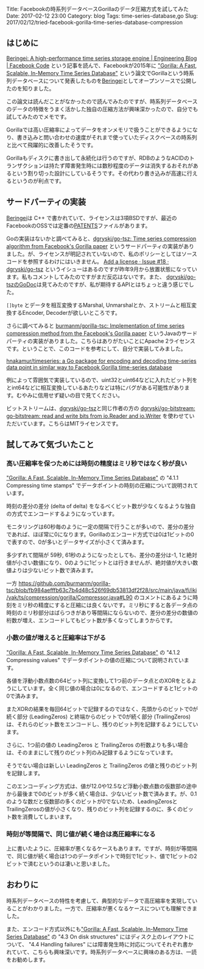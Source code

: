 Title: Facebookの時系列データベースGorillaのデータ圧縮方式を試してみた
Date: 2017-02-12 23:00
Category: blog
Tags: time-series-database,go
Slug: 2017/02/12/tried-facebook-gorilla-time-series-database-compression

## はじめに
[Beringei: A high-performance time series storage engine | Engineering Blog | Facebook Code](https://code.facebook.com/posts/952820474848503/beringei-a-high-performance-time-series-storage-engine/) という記事を読んで、Facebookが2015年に ["Gorilla: A Fast, Scalable, In-Memory Time Series Database"](http://www.vldb.org/pvldb/vol8/p1816-teller.pdf) という論文でGorillaという時系列データベースについて発表したものを[Beringei](https://github.com/facebookincubator/beringei)としてオープンソースで公開したのを知りました。

この論文は読んだことがなかったので読んでみたのですが、時系列データベースのデータの特徴をうまく活かした独自の圧縮方法が興味深かったので、自分でも試してみたのでメモです。

Gorillaでは高い圧縮率によってデータをオンメモリで扱うことができるようになり、書き込みと問い合わせの速度がそれまで使っていたディスクベースの時系列と比べて飛躍的に改善したそうです。

Gorillaもディスクに書き出して永続化は行うのですが、RDBのようなACIDのトランザクションは持たず障害発生時には数秒程度のデータは消失するおそれがあるという割り切った設計にしているそうです。その代わり書き込みが高速に行えるというのが利点です。

## サードパーティの実装
[Beringei](https://github.com/facebookincubator/beringei)は C++ で書かれていて、ライセンスは3項BSDですが、最近のFacebookのOSSでは定番の[PATENTS](https://github.com/facebookincubator/beringei/blob/master/PATENTS)ファイルがあります。

Goの実装はないかと調べてみると、[dgryski/go-tsz: Time series compression algorithm from Facebook's Gorilla paper](https://github.com/dgryski/go-tsz) というサードパーティの実装がありました。が、ライセンスが明記されていないので、私のポリシーとしてはソースコードを参照するわけにはいきません。 [Add a license · Issue #18 · dgryski/go-tsz](https://github.com/dgryski/go-tsz/issues/18) というイシューはあるのですが昨年9月から放置状態になっています。私もコメントしてみたのですがまだ反応はないです。また、 [dgryski/go-tszのGoDoc](https://godoc.org/github.com/dgryski/go-tsz)は見てみたのですが、私が期待するAPIとはちょっと違う感じでした。

`[]byte` とデータを相互変換するMarshal, Unmarshalとか、ストリームと相互変換するEncoder, Decoderが欲しいところです。

さらに調べてみると [burmanm/gorilla-tsc: Implementation of time series compression method from the Facebook's Gorilla paper](https://github.com/burmanm/gorilla-tsc/) というJavaのサードパーティの実装がありました。こちらはありがたいことにApache 2ライセンスです。ということで、このコードを参考にして、自分で実装してみました。

[hnakamur/timeseries: a Go package for encoding and decoding time-series data point in similar way to Facebook Gorilla time-series database](https://github.com/hnakamur/timeseries)

例によって雰囲気で実装しているので、uint32とuint64などに入れたビット列をとint64などに相互変換しているあたりなどは特にバグがある可能性があります。むやみに信用せず疑いの目で見てください。

ビットストリームは、[dgryski/go-tsz](https://github.com/dgryski/go-tsz)と同じ作者の方の [dgryski/go-bitstream: go-bitstream: read and write bits from io.Reader and io.Writer](https://github.com/dgryski/go-bitstream) を使わせていただいています。こちらはMITライセンスです。

## 試してみて気づいたこと

### 高い圧縮率を保つためには時刻の精度はミリ秒ではなく秒が良い

["Gorilla: A Fast, Scalable, In-Memory Time Series Database"](http://www.vldb.org/pvldb/vol8/p1816-teller.pdf) の "4.1.1 Compressing time stamps" でデータポイントの時刻の圧縮について説明されています。

時刻の差分の差分 (delta of delta) をなるべくビット数が少なくなるような独自の方式でエンコードするようになっています。

モニタリングは60秒毎のように一定の間隔で行うことが多いので、差分の差分であれば、ほぼ常に0になります。Gorillaのエンコード方式では0は1ビットの0で表すので、0が多いとデータサイズが小さくて済みます。

多少ずれて間隔が 59秒, 61秒のようになったとしても、差分の差分は-1, 1と絶対値が小さい数値になり、0のように1ビットとは行きませんが、絶対値が大きい数値よりは少ないビット数で済みます。

一方 https://github.com/burmanm/gorilla-tsc/blob/fb984aefffb63c7b4d48c526f69db53813df2f28/src/main/java/fi/iki/yak/ts/compression/gorilla/Compressor.java#L90 のコメントにあるように時刻をミリ秒の精度にすると圧縮には良くないです。ミリ秒にすると各データ点の時刻のミリ秒部分はばらつきがあり等間隔にならないので、差分の差分の数値の桁数が増え、エンコードしてもビット数が多くなってしまうからです。

### 小数の値が増えると圧縮率は下がる

["Gorilla: A Fast, Scalable, In-Memory Time Series Database"](http://www.vldb.org/pvldb/vol8/p1816-teller.pdf) の "4.1.2 Compressing values" でデータポイントの値の圧縮について説明されています。

各値を浮動小数点数の64ビット列に変換して1つ前のデータ点とのXORをとるようにしています。全く同じ値の場合は0になるので、エンコードすると1ビットの0で済みます。

またXORの結果を毎回64ビットで記録するのではなく、先頭からのビットで0が続く部分 (LeadingZeros) と終端からのビットで0が続く部分 (TrailingZeros) は、それらのビット数をエンコードし、残りのビット列を記録するようにしています。

さらに、1つ前の値の LeadingZeros と TrailingZeros の桁数よりも多い場合は、そのままにして残りのビット列のみ記録するようになっています。

そうでない場合は新しい LeadingZeros と TrailingZeros の値と残りのビット列を記録します。

このエンコーディング方式は、値が12.0や12.5など浮動小数点数の仮数部の途中から最後まで0のビットが多く続く場合は、少ないビット数で済みます。が、0.1 のような数だと仮数部の多くのビットが0でないため、LeadingZerosとTrailingZerosの値が小さくなり、残りのビット列を記録するのに、多くのビット数を消費してしまいます。

### 時刻が等間隔で、同じ値が続く場合は高圧縮率になる

上に書いたように、圧縮率が悪くなるケースもあります。ですが、時刻が等間隔で、同じ値が続く場合は1つのデータポイントで時刻で1ビット、値で1ビットの2ビットで済むというのは凄いと思いました。

## おわりに
時系列データベースの特性を考慮して、典型的なデータで高圧縮率を実現していることがわかりました。一方で、圧縮率が悪くなるケースについても理解できました。

また、エンコード方式以外にも["Gorilla: A Fast, Scalable, In-Memory Time Series Database"](http://www.vldb.org/pvldb/vol8/p1816-teller.pdf) の "4.3 On disk structures" にはディスク上のレイアウトについて、 "4.4 Handling failures" には障害発生時に対応についてそれぞれ書かれていて、こちらも興味深いです。時系列データベースに興味のある方は、一読をお勧めします。

